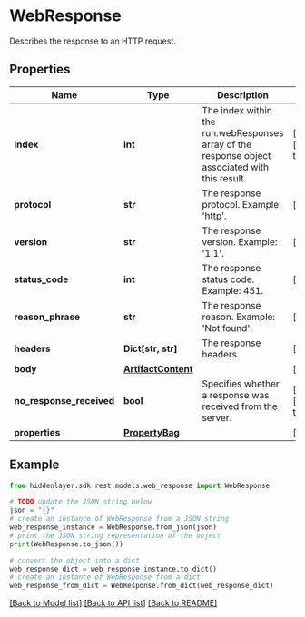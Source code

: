 # WebResponse

Describes the response to an HTTP request.

## Properties

Name | Type | Description | Notes
------------ | ------------- | ------------- | -------------
**index** | **int** | The index within the run.webResponses array of the response object associated with this result. | [optional] [default to -1]
**protocol** | **str** | The response protocol. Example: &#39;http&#39;. | [optional] 
**version** | **str** | The response version. Example: &#39;1.1&#39;. | [optional] 
**status_code** | **int** | The response status code. Example: 451. | [optional] 
**reason_phrase** | **str** | The response reason. Example: &#39;Not found&#39;. | [optional] 
**headers** | **Dict[str, str]** | The response headers. | [optional] 
**body** | [**ArtifactContent**](ArtifactContent.md) |  | [optional] 
**no_response_received** | **bool** | Specifies whether a response was received from the server. | [optional] [default to False]
**properties** | [**PropertyBag**](PropertyBag.md) |  | [optional] 

## Example

```python
from hiddenlayer.sdk.rest.models.web_response import WebResponse

# TODO update the JSON string below
json = "{}"
# create an instance of WebResponse from a JSON string
web_response_instance = WebResponse.from_json(json)
# print the JSON string representation of the object
print(WebResponse.to_json())

# convert the object into a dict
web_response_dict = web_response_instance.to_dict()
# create an instance of WebResponse from a dict
web_response_from_dict = WebResponse.from_dict(web_response_dict)
```
[[Back to Model list]](../README.md#documentation-for-models) [[Back to API list]](../README.md#documentation-for-api-endpoints) [[Back to README]](../README.md)


